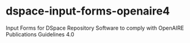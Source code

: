 # dspace-input-forms-openaire4
Input Forms for DSpace Repository Software to comply with OpenAIRE Publications Guidelines 4.0

